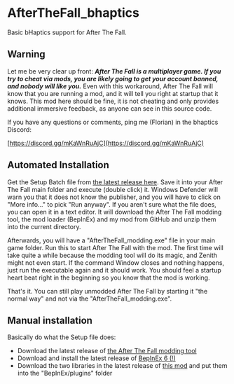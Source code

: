 # AfterTheFall_bhaptics
Basic bHaptics support for After The Fall.

## Warning

Let me be very clear up front: ***After The Fall is a multiplayer game. If you try to cheat via mods, you are likely going to get your account banned, and
nobody will like you.*** Even with this workaround, After The Fall will know that you are running a mod, and it will tell you right at startup that it knows.
This mod here should be fine, it is not cheating and only provides additional immersive feedback, as anyone can see in this source code.

If you have any questions or comments, ping me (Florian) in the bhaptics Discord:

[https://discord.gg/mKaWnRuAjC](https://discord.gg/mKaWnRuAjC)

## Automated Installation

Get the Setup Batch file from [the latest release here](https://github.com/floh-bhaptics/AfterTheFall_bhaptics/releases/latest/download/Install_AfterTheFall_bhaptics.bat).
Save it into your After The Fall main folder and execute (double click) it. Windows Defender will warn you that it does not know the publisher, and you will have to
click on "More info..." to pick "Run anyway". If you aren't sure what the file does, you can open it in a text editor. It will download the After The Fall modding
tool, the mod loader (BepInEx) and my mod from GitHub and unzip them into the current directory.

Afterwards, you will have a "AfterTheFall_modding.exe" file in your main game folder. Run this to start After The Fall with the mod. The first time will take
quite a while because the modding tool will do its magic, and Zenith might not even start. If the command Window closes and nothing happens, just run the executable
again and it should work. You should feel a startup heart beat right in the beginning so you know that the mod is working.

That's it. You can still play unmodded After The Fall by starting it "the normal way" and not via the "AfterTheFall_modding.exe".

## Manual installation

Basically do what the Setup file does:
* Download the latest release of [the After The Fall modding tool](https://github.com/floh-bhaptics/AfterTheFall_modding/releases)
* Download and install the latest release of [BepInEx 6 (!)](https://builds.bepinex.dev/projects/bepinex_be)
* Download the two libraries in the latest release of [this mod](https://github.com/floh-bhaptics/AfterTheFall_bhaptics/releases/latest) and put them into the "BepInEx/plugins" folder

